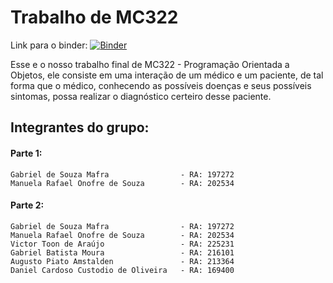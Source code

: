 # Trabalho de MC322

Link para o binder: [![Binder](https://mybinder.org/badge_logo.svg)](https://mybinder.org/v2/gh/gab-mafra/trabalho-mc322/master?urlpath=lab)

Esse e o nosso trabalho final de MC322 - Programação Orientada a Objetos, ele consiste em uma interação de um médico e um paciente,
de tal forma que o médico, conhecendo as possíveis doenças e seus possíveis sintomas, possa realizar o diagnóstico certeiro desse paciente.

## Integrantes do grupo:

#### Parte 1:
	Gabriel de Souza Mafra                - RA: 197272
	Manuela Rafael Onofre de Souza        - RA: 202534

#### Parte 2:
	Gabriel de Souza Mafra                - RA: 197272
	Manuela Rafael Onofre de Souza        - RA: 202534
	Victor Toon de Araújo                 - RA: 225231
	Gabriel Batista Moura                 - RA: 216101 
	Augusto Piato Amstalden               - RA: 213364
	Daniel Cardoso Custodio de Oliveira   - RA: 169400
